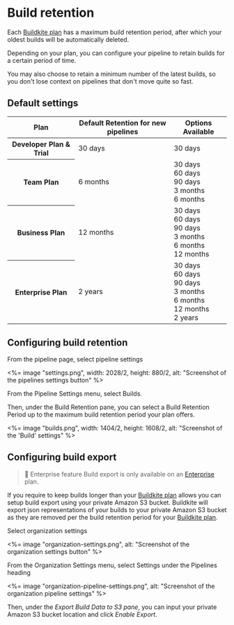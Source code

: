 # Build retention

Each [Buildkite plan](https://buildkite.com/pricing) has a maximum build retention
period, after which your oldest builds will be automatically deleted.


Depending on your plan, you can configure your pipeline to retain builds for
a certain period of time.

You may also choose to retain a minimum number of the latest builds, so you
don't lose context on pipelines that don't move quite so fast.

## Default settings

<table width="100%">
  <thead>
    <tr>
      <th>Plan</th>
      <th>Default Retention for new pipelines</th>
      <th>Options Available</th>
    </tr>
  </thead>
  <tbody>
    <tr>
      <th scope="row">Developer Plan & Trial</th>
      <td>30 days</td>
      <td>30 days</td>
    </tr>
    <tr>
      <th scope="row">Team Plan</th>
      <td>6 months</td>
      <td>30 days<br/>60 days<br/>90 days<br/>3 months<br/>6 months</td>
    </tr>
    <tr>
      <th scope="row">Business Plan</th>
      <td>12 months</td>
      <td>30 days<br/>60 days<br/>90 days<br/>3 months<br/>6 months<br/>12 months</td>
    </tr>
    <tr>
      <th scope="row">Enterprise Plan</th>
      <td>2 years</td>
      <td>30 days<br/>60 days<br/>90 days<br/>3 months<br/>6 months<br/>12 months<br/>2 years</td>
    </tr>
  </tbody>
</table>

## Configuring build retention

From the pipeline page, select pipeline settings

<%= image "settings.png", width: 2028/2, height: 880/2, alt: "Screenshot of the pipelines settings button" %>

From the Pipeline Settings menu, select Builds.

Then, under the Build Retention pane, you can select a Build Retention Period
up to the maximum build retention period your plan offers.

<%= image "builds.png", width: 1404/2, height: 1608/2, alt: "Screenshot of the 'Build' settings" %>

## Configuring build export

> 📘 Enterprise feature
> Build export is only available on an [Enterprise](https://buildkite.com/pricing) plan.

If you require to keep builds longer than your [Buildkite plan](https://buildkite.com/pricing)
allows you can setup build export using your private Amazon S3 bucket. Buildkite will export json
representations of your builds to your private Amazon S3 bucket as they are removed per the build
retention period for your [Buildkite plan](https://buildkite.com/pricing).

Select organization settings

<%= image "organization-settings.png", alt: "Screenshot of the organization settings button" %>

From the Organization Settings menu, select Settings under the Pipelines heading

<%= image "organization-pipeline-settings.png", alt: "Screenshot of the organization pipeline settings" %>

Then, under the *Export Build Data to S3 pane*, you can input your private Amazon S3 bucket location and
click *Enable Export*.
